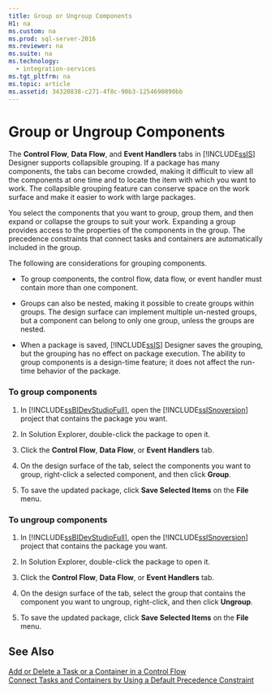 ```yaml
---
title: Group or Ungroup Components
H1: na
ms.custom: na
ms.prod: sql-server-2016
ms.reviewer: na
ms.suite: na
ms.technology: 
  - integration-services
ms.tgt_pltfrm: na
ms.topic: article
ms.assetid: 34320838-c271-4f8c-90b3-1254690890bb
---
```

# Group or Ungroup Components
  The **Control Flow**, **Data Flow**, and **Event Handlers** tabs in [!INCLUDE[ssIS](../../Topics/TopicNameContainA/includes/ssIS_md.md)] Designer supports collapsible grouping. If a package has many components, the tabs can become crowded, making it difficult to view all the components at one time and to locate the item with which you want to work. The collapsible grouping feature can conserve space on the work surface and make it easier to work with large packages.  
  
 You select the components that you want to group, group them, and then expand or collapse the groups to suit your work. Expanding a group provides access to the properties of the components in the group. The precedence constraints that connect tasks and containers are automatically included in the group.  
  
 The following are considerations for grouping components.  
  
-   To group components, the control flow, data flow, or event handler must contain more than one component.  
  
-   Groups can also be nested, making it possible to create groups within groups. The design surface can implement multiple un-nested groups, but a component can belong to only one group, unless the groups are nested.  
  
-   When a package is saved, [!INCLUDE[ssIS](../../Topics/TopicNameContainA/includes/ssIS_md.md)] Designer saves the grouping, but the grouping has no effect on package execution. The ability to group components is a design-time feature; it does not affect the run-time behavior of the package.  
  
### To group components  
  
1.  In [!INCLUDE[ssBIDevStudioFull](../../Topics/TopicNameContainA/includes/ssBIDevStudioFull_md.md)], open the [!INCLUDE[ssISnoversion](../../Topics/TopicNameContainA/includes/ssISnoversion_md.md)] project that contains the package you want.  
  
2.  In Solution Explorer, double-click the package to open it.  
  
3.  Click the **Control Flow**, **Data Flow**, or **Event Handlers** tab.  
  
4.  On the design surface of the tab, select the components you want to group, right-click a selected component, and then click **Group**.  
  
5.  To save the updated package, click **Save Selected Items** on the **File** menu.  
  
### To ungroup components  
  
1.  In [!INCLUDE[ssBIDevStudioFull](../../Topics/TopicNameContainA/includes/ssBIDevStudioFull_md.md)], open the [!INCLUDE[ssISnoversion](../../Topics/TopicNameContainA/includes/ssISnoversion_md.md)] project that contains the package you want.  
  
2.  In Solution Explorer, double-click the package to open it.  
  
3.  Click the **Control Flow**, **Data Flow**, or **Event Handlers** tab.  
  
4.  On the design surface of the tab, select the group that contains the component you want to ungroup, right-click, and then click **Ungroup**.  
  
5.  To save the updated package, click **Save Selected Items** on the **File** menu.  
  
## See Also  
 [Add or Delete a Task or a Container in a Control Flow](../../Topics/TopicNameContainA/Add-or-Delete-a-Task-or-a-Container-in-a-Control-Flow.md)   
 [Connect Tasks and Containers by Using a Default Precedence Constraint](../../Topics/TopicNameContainA/Connect-Tasks-and-Containers-by-Using-a-Default-Precedence-Constraint.md)  
  
  